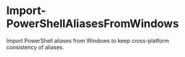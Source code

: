 # Import-PowerShellAliasesFromWindows
 Import PowerShell aliases from Windows to keep cross-platform consistency of aliases.
